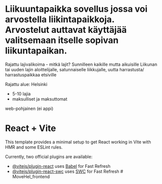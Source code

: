 # Liikuuntapaikka sovellus jossa voi arvostella liikintapaikkoja. Arvostelut auttavat käyttäjää valitsemaan itselle sopivan liikuntapaikan.

Rajattu lajivalikoima - mitkä lajit?
Sunnilleen kaikille mutta aikuisille 
Liikunan tai uuden lajin aloittelijalle, satunnaiselle liikkujalle, uutta harrastusta/ harrastuspaikkaa etsiville

Rajattu alue: Helsinki
- 5-10 lajia
- maksulliset ja maksuttomat 

web-pohjainen (ei appi)


# React + Vite

This template provides a minimal setup to get React working in Vite with HMR and some ESLint rules.

Currently, two official plugins are available:

- [@vitejs/plugin-react](https://github.com/vitejs/vite-plugin-react/blob/main/packages/plugin-react/README.md) uses [Babel](https://babeljs.io/) for Fast Refresh
- [@vitejs/plugin-react-swc](https://github.com/vitejs/vite-plugin-react-swc) uses [SWC](https://swc.rs/) for Fast Refresh
#   M o v e H e l _ f r o n t e n d 
 
 